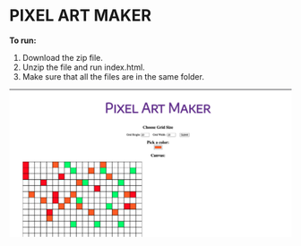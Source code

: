 # PIXEL ART MAKER

**To run:**
1. Download the zip file.
2. Unzip the file and run index.html.
3. Make sure that all the files are in the same folder.

<img src = "static/Screenshot 2021-08-23 at 2.37.42 PM.png" alt="text"></img>
